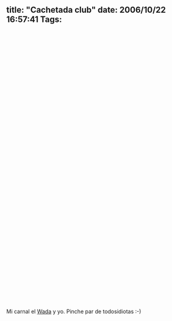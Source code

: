 title: "Cachetada club"
date: 2006/10/22 16:57:41
Tags: 
---
<p align="center">
<object width="425" height="350"><param name="movie" value="http://www.youtube.com/v/y8BI9pcTr7M">
<param name="wmode" value="transparent">
<embed src="http://www.youtube.com/v/y8BI9pcTr7M" type="application/x-shockwave-flash" wmode="transparent" width="425" height="350"></embed></object>
</p>
<p align="center">
<object width="425" height="350"><param name="movie" value="http://www.youtube.com/v/XE_t4JwRbKI">
<param name="wmode" value="transparent">
<embed src="http://www.youtube.com/v/XE_t4JwRbKI" type="application/x-shockwave-flash" wmode="transparent" width="425" height="350"></embed></object>
</p>
<p>Mi carnal el <a target="_blank" href="http://www.wada.com.mx">Wada</a> y yo. Pinche par de todosidiotas :-)</p>
